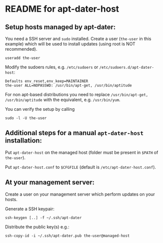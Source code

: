 README for apt-dater-host
=========================

Setup hosts managed by apt-dater:
---------------------------------

  You need a SSH server and `sudo` installed. Create a user (`the-user` in this
  example) which will be used to install updates (using root is NOT recommended).

    useradd the-user

  Modify the sudoers rules, e.g. `/etc/sudoers` or `/etc/sudoers.d/apt-dater-host`:

	Defaults env_reset,env_keep=MAINTAINER
	the-user ALL=NOPASSWD: /usr/bin/apt-get, /usr/bin/aptitude

  For non apt-based distributions you need to replace
  `/usr/bin/apt-get, /usr/bin/aptitude` with the equivalent, e.g. `/usr/bin/yum`.

  You can verify the setup by calling

    sudo -l -U the-user

Additional steps for a manual `apt-dater-host` installation:
------------------------------------------------------------

  Put `apt-dater-host` on the managed host (folder must be present in `$PATH` of `the-user`).

  Put `apt-dater-host.conf` to `$CFGFILE` (default is `/etc/apt-dater-host.conf`).

At your management server:
--------------------------

  Create a user on your management server which perform updates on your
  hosts.

  Generate a SSH keypair:

    ssh-keygen [..] -f ~/.ssh/apt-dater

  Distribute the public key(s) e.g.:

    ssh-copy-id -i ~/.ssh/apt-dater.pub the-user@managed-host
